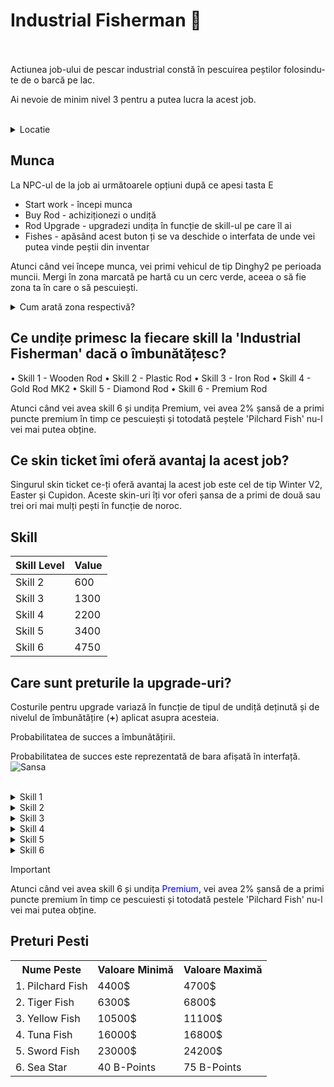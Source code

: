 # Industrial Fisherman 🎣
<br><br>
Actiunea job-ului de pescar industrial constă în pescuirea peștilor folosindu-te de o barcă pe lac.

<div class="danger-container">
<p>Ai nevoie de minim nivel 3 pentru a putea lucra la acest job.<p>
</div> <br>
<details class="details custom-block">
<summary>Locatie</summary>
<img src="https://i.imgur.com/boTn3L1.jpeg" alt="">
</details>

## Munca
La NPC-ul de la job ai următoarele opțiuni după ce apesi tasta E
- Start work - începi munca
- Buy Rod - achiziționezi o undiță
- Rod Upgrade - upgradezi undița în funcție de skill-ul pe care îl ai
- Fishes - apăsând acest buton ți se va deschide o interfata de unde vei putea vinde peștii din inventar
  
Atunci când vei începe munca, vei primi vehicul de tip Dinghy2 pe perioada muncii. Mergi în zona marcată pe hartă cu un cerc verde, aceea o să fie zona ta în care o să pescuiești.

<details class="details custom-block">
<summary>Cum arată zona respectivă?</summary>
<img src="https://i.imgur.com/IUrpCyY.jpeg" alt="">
</details>

## Ce undițe primesc la fiecare skill la 'Industrial Fisherman' dacă o îmbunătățesc?
 • Skill 1 - Wooden Rod
 • Skill 2 - Plastic Rod
 • Skill 3 - Iron Rod
 • Skill 4 - Gold Rod MK2
 • Skill 5 - Diamond Rod
 • Skill 6 - Premium Rod

<div class="tip-container">
<p>Atunci când vei avea skill 6 și undița Premium, vei avea 2% șansă de a primi puncte premium în timp ce pescuiești și totodată peștele 'Pilchard Fish' nu-l vei mai putea obține.</p>
</div>

## Ce skin ticket îmi oferă avantaj la acest job?
Singurul skin ticket ce-ți oferă avantaj la acest job este cel de tip Winter V2, Easter și Cupidon. Aceste skin-uri îți vor oferi șansa de a primi de două sau trei ori mai mulți pești în funcție de noroc.

## Skill

| Skill Level | Value |
|-------------|-------|
| Skill 2     | 600   |
| Skill 3     | 1300  |
| Skill 4     | 2200  |
| Skill 5     | 3400  |
| Skill 6     | 4750  |


## Care sunt preturile la upgrade-uri?

Costurile pentru upgrade variază în funcție de tipul de undiță deținută și de nivelul de îmbunătățire (**+**) aplicat asupra acesteia.

<div class="danger-container">
    <p class="title">Probabilitatea de succes a îmbunătățirii.</p>
    <p class="description">Probabilitatea de succes este reprezentată de bara afișată în interfață. <br> <img src="https://i.imgur.com/4YTaKqm.png" alt="Sansa"></p>
</div> <br>
<details class="details custom-block">
    <summary>Skill 1</summary>
    <p>Upgrade-ul +1 are un cost de `1.000$`</p>
    <p>Upgrade-ul +2 are un cost de `2.000$`</p>
    <p>Upgrade-ul +3 are un cost de `3.000$`</p>
    <p>Upgrade-ul +4 are un cost de `4.000$`</p>
    <p>Upgrade-ul +5 are un cost de `5.000$`</p>
    <p>Upgrade-ul +6 are un cost de `6.000$`</p>
    <p>Upgrade-ul +7 are un cost de `7.000$`</p>
    <p>Upgrade-ul +8 are un cost de `8.000$`</p>
    <p>Upgrade-ul +9 are un cost de `9.000$`</p>
    <p>Upgrade-ul pentru undița **Plastic** va avea un cost de `25.000$` și va necesita 30 de pești de tip <strong>Pilchard Fish</strong></p>
</details>
<details class="details custom-block">
    <summary>Skill 2</summary>
    <p>Upgrade-ul +1 are un cost de `2.000$`</p>
    <p>Upgrade-ul +2 are un cost de `4.000$`</p>
    <p>Upgrade-ul +3 are un cost de `6.000$`</p>
    <p>Upgrade-ul +4 are un cost de `8.000$`</p>
    <p>Upgrade-ul +5 are un cost de `10.000$`</p>
    <p>Upgrade-ul +6 are un cost de `12.000$`</p>
    <p>Upgrade-ul +7 are un cost de `14.000$`</p>
    <p>Upgrade-ul +8 are un cost de `16.000$`</p>
    <p>Upgrade-ul +9 are un cost de `18.000$`</p>
    <p>Upgrade-ul pentru undița **Iron** va avea un cost de `50.000$` și va necesita 10 pești de tip <strong>Tiger Butterflyfish</strong></p>
</details>
<details class="details custom-block">
    <summary>Skill 3</summary>
    <p>Upgrade-ul +1 are un cost de `3.500$`</p>
    <p>Upgrade-ul +2 are un cost de `7.000$`</p>
    <p>Upgrade-ul +3 are un cost de `10.500$`</p>
    <p>Upgrade-ul +4 are un cost de `14.000$`</p>
    <p>Upgrade-ul +5 are un cost de `17.500$`</p>
    <p>Upgrade-ul +6 are un cost de `21.000$`</p>
    <p>Upgrade-ul +7 are un cost de `24.500$`</p>
    <p>Upgrade-ul +8 are un cost de `28.000$`</p>
    <p>Upgrade-ul +9 are un cost de `31.500$`</p>
    <p>Upgrade-ul pentru undița **Gold** va avea un cost de `100.000$` și va necesita 15 pești de tip <strong>Yellow Fish</strong></p>
</details>
<details class="details custom-block">
    <summary>Skill 4</summary>
    <p>Upgrade-ul +1 are un cost de `7.250$`</p>
    <p>Upgrade-ul +2 are un cost de `14.500$`</p>
    <p>Upgrade-ul +3 are un cost de `21.750$`</p>
    <p>Upgrade-ul +4 are un cost de `29.000$`</p>
    <p>Upgrade-ul +5 are un cost de `36.250$`</p>
    <p>Upgrade-ul +6 are un cost de `43.500$`</p>
    <p>Upgrade-ul +7 are un cost de `50.750$`</p>
    <p>Upgrade-ul +8 are un cost de `58.000$`</p>
    <p>Upgrade-ul +9 are un cost de `65.250$`</p>
    <p>Upgrade-ul pentru undița **Diamond** va avea un cost de `300.000$` și va necesita 17 pești de tip <strong>Tuna Fish</strong></p>
</details>
<details class="details custom-block">
    <summary>Skill 5</summary>
    <p>Upgrade-ul +1 are un cost de `10.000$`</p>
    <p>Upgrade-ul +2 are un cost de `20.000$`</p>
    <p>Upgrade-ul +3 are un cost de `30.000$`</p>
    <p>Upgrade-ul +4 are un cost de `40.000$`</p>
    <p>Upgrade-ul +5 are un cost de `50.000$`</p>
    <p>Upgrade-ul +6 are un cost de `60.000$`</p>
    <p>Upgrade-ul +7 are un cost de `70.000$`</p>
    <p>Upgrade-ul +8 are un cost de `80.000$`</p>
    <p>Upgrade-ul +9 are un cost de `90.000$`</p>
    <p>Upgrade-ul pentru undița **Premium** va avea un cost de `100.000$`, 100 de <span style="color:red">Premium Points</span> și va necesita 15 pești de tip <strong>Swords</strong></p>
</details>
<details class="details custom-block">
    <summary>Skill 6</summary>
 <p>Upgrade-ul +1 costă <span style="color: blue">150 BPoints</span></p>
    <p>Upgrade-ul +2 costă <span style="color: blue">300 BPoints</span></p>
    <p>Upgrade-ul +3 costă <span style="color: blue">450 BPoints</span></p>
    <p>Upgrade-ul +4 costă <span style="color: blue">600 BPoints</span></p>
    <p>Upgrade-ul +5 costă <span style="color: blue">750 BPoints</span></p>
    <p>Upgrade-ul +6 costă <span style="color: blue">900 BPoints</span></p>
    <p>Upgrade-ul +7 costă <span style="color: blue">1.050 BPoints</span></p>
    <p>Upgrade-ul +8 costă <span style="color: blue">1.200 BPoints</span></p>
    <p>Upgrade-ul +9 costă <span style="color: blue">1.350 BPoints</span></p>
</details>
<div class="tip-container">
    <p class="title">Important</p>
    <p class="description">Atunci când vei avea skill 6 și undița <span style="color:blue">Premium</span>, vei avea 2% șansă de a primi puncte premium în timp ce pescuiesti și totodată pestele 'Pilchard Fish' nu-l vei mai putea obține.</p>
</div>

## Preturi Pesti

<table>
    <tr><th>Nume Peste</th><th>Valoare Minimă</th><th>Valoare Maximă</th></tr>
    <tr><td>1. Pilchard Fish</td><td>4400$</td><td>4700$</td></tr>
    <tr><td>2. Tiger Fish</td><td>6300$</td><td>6800$</td></tr>
    <tr><td>3. Yellow Fish</td><td>10500$</td><td>11100$</td></tr>
    <tr><td>4. Tuna Fish</td><td>16000$</td><td>16800$</td></tr>
    <tr><td>5. Sword Fish</td><td>23000$</td><td>24200$</td></tr>
    <tr><td>6. Sea Star</td><td>40 B-Points</td><td>75 B-Points</td></tr>
</table>